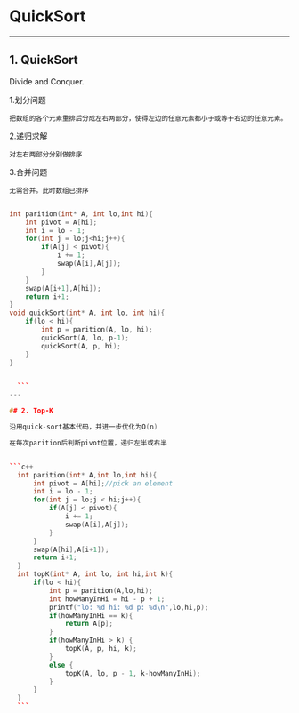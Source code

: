 # QuickSort
---
## 1. QuickSort


Divide and Conquer.

1.划分问题

    把数组的各个元素重排后分成左右两部分，使得左边的任意元素都小于或等于右边的任意元素。

2.递归求解

    对左右两部分分别做排序

3.合并问题

    无需合并。此时数组已排序

  ```c++

  int parition(int* A, int lo,int hi){
      int pivot = A[hi];
      int i = lo - 1;
      for(int j = lo;j<hi;j++){
          if(A[j] < pivot){
              i += 1;
              swap(A[i],A[j]);
          }
      }
      swap(A[i+1],A[hi]);
      return i+1;
  }
  void quickSort(int* A, int lo, int hi){
      if(lo < hi){
          int p = parition(A, lo, hi);
          quickSort(A, lo, p-1);
          quickSort(A, p, hi);
      }
  }


    ```
---

## 2. Top-K

  沿用quick-sort基本代码，并进一步优化为O(n)

  在每次parition后判断pivot位置，递归左半或右半


  ```c++
    int parition(int* A,int lo,int hi){
        int pivot = A[hi];//pick an element
        int i = lo - 1;
        for(int j = lo;j < hi;j++){
            if(A[j] < pivot){
                i += 1;
                swap(A[i],A[j]);
            }
        }
        swap(A[hi],A[i+1]);
        return i+1;
    }
    int topK(int* A, int lo, int hi,int k){
        if(lo < hi){
            int p = parition(A,lo,hi);
            int howManyInHi = hi - p + 1;
            printf("lo: %d hi: %d p: %d\n",lo,hi,p);
            if(howManyInHi == k){
                return A[p];
            }
            if(howManyInHi > k) {
                topK(A, p, hi, k);
            }
            else {
                topK(A, lo, p - 1, k-howManyInHi);
            }
        }
    }
    ```
